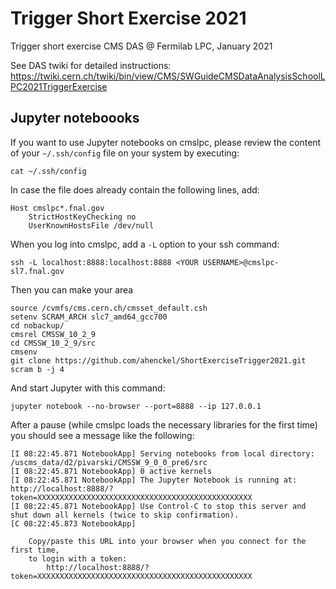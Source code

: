 # Trigger Short Exercise 2021
Trigger short exercise CMS DAS @ Fermilab LPC, January 2021

See DAS twiki for detailed instructions:
https://twiki.cern.ch/twiki/bin/view/CMS/SWGuideCMSDataAnalysisSchoolLPC2021TriggerExercise

## Jupyter noteboooks

If you want to use Jupyter notebooks on cmslpc, please review the content of your `~/.ssh/config` file on your system by executing:

    cat ~/.ssh/config

In case the file does already contain the following lines, add:

    Host cmslpc*.fnal.gov
        StrictHostKeyChecking no
        UserKnownHostsFile /dev/null

When you log into cmslpc, add a `-L` option to your ssh command:

    ssh -L localhost:8888:localhost:8888 <YOUR USERNAME>@cmslpc-sl7.fnal.gov

Then you can make your area

```    
source /cvmfs/cms.cern.ch/cmsset_default.csh
setenv SCRAM_ARCH slc7_amd64_gcc700
cd nobackup/
cmsrel CMSSW_10_2_9
cd CMSSW_10_2_9/src
cmsenv
git clone https://github.com/ahenckel/ShortExerciseTrigger2021.git
scram b -j 4
```

And start Jupyter with this command:

    jupyter notebook --no-browser --port=8888 --ip 127.0.0.1

After a pause (while cmslpc loads the necessary libraries for the first time) you should see a message like the following:

    [I 08:22:45.871 NotebookApp] Serving notebooks from local directory: /uscms_data/d2/pivarski/CMSSW_9_0_0_pre6/src
    [I 08:22:45.871 NotebookApp] 0 active kernels 
    [I 08:22:45.871 NotebookApp] The Jupyter Notebook is running at: http://localhost:8888/?token=XXXXXXXXXXXXXXXXXXXXXXXXXXXXXXXXXXXXXXXXXXXXXXXX
    [I 08:22:45.871 NotebookApp] Use Control-C to stop this server and shut down all kernels (twice to skip confirmation).
    [C 08:22:45.873 NotebookApp] 
        
        Copy/paste this URL into your browser when you connect for the first time,
        to login with a token:
            http://localhost:8888/?token=XXXXXXXXXXXXXXXXXXXXXXXXXXXXXXXXXXXXXXXXXXXXXXXX
